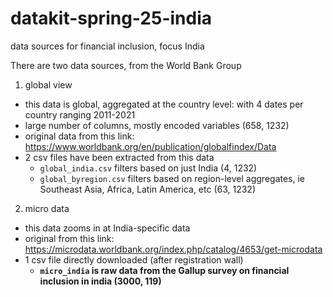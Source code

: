 # datakit-spring-25-india
data sources for financial inclusion, focus India

There are two data sources, from the World Bank Group
1. global view
  - this data is global, aggregated at the country level: with 4 dates per country ranging 2011-2021
  - large number of columns, mostly encoded variables (658, 1232)
  - original data from this link:  https://www.worldbank.org/en/publication/globalfindex/Data
  - 2 csv files have been extracted from this data
    - `global_india.csv` filters based on just India (4, 1232)
    - `global_byregion.csv` filters based on region-level aggregates, ie Southeast Asia, Africa, Latin America, etc (63, 1232)
2. micro data
  - this data zooms in at India-specific data
  - original from this link: https://microdata.worldbank.org/index.php/catalog/4653/get-microdata
  - 1 csv file directly downloaded (after registration wall)
    - **`micro_india` is raw data from the Gallup survey on financial inclusion in india (3000, 119)**
